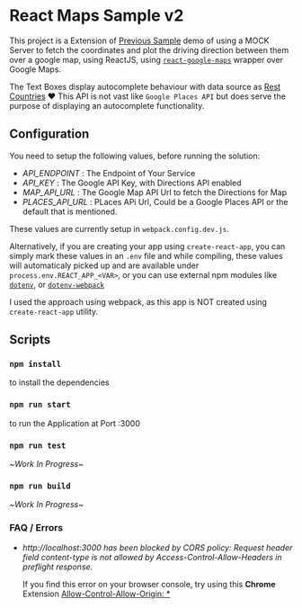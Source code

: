 # React Maps Sample v2

This project is a Extension of [Previous Sample](https://github.com/rohit-khanna/Learn-Web/tree/master/react-maps-sample) demo of using a MOCK Server to fetch the coordinates and plot the driving direction between them over a google map, using ReactJS, using [`react-google-maps`](https://tomchentw.github.io/react-google-maps/) wrapper over Google Maps.

The Text Boxes display autocomplete behaviour with data source as [Rest Countries](https://restcountries.eu/) :heart:
This API is not vast like `Google Places API` but does serve the purpose of displaying an autocomplete functionality.

## Configuration

You need to setup the following values, before running the solution:

- _API_ENDPOINT_ : The Endpoint of Your Service
- _API_KEY_ : The Google API Key, with Directions API enabled
- _MAP_API_URL_ : The Google Map API Url to fetch the Directions for Map
- _PLACES_API_URL_ : PLaces APi Url, Could be a Google Places API or the default that is mentioned.

These values are currently setup in `webpack.config.dev.js`.

Alternatively, if you are creating your app using `create-react-app`, you can simply mark these values in an `.env` file and while compiling, these values will automaticaly picked up and are available under `process.env.REACT_APP_<VAR>`, or you can use external npm modules like [`dotenv`](https://www.npmjs.com/package/dotenv), or [`dotenv-webpack`](https://www.npmjs.com/package/dotenv-webpack)

I used the approach using webpack, as this app is NOT created using `create-react-app` utility.

## Scripts

### `npm install`

to install the dependencies

### `npm run start`

to run the Application at Port :3000

### `npm run test`

~_Work In Progress_~

### `npm run build`

~_Work In Progress_~

### FAQ / Errors

- _http://localhost:3000 has been blocked by CORS policy: Request header field content-type is not allowed by Access-Control-Allow-Headers in preflight response._

  If you find this error on your browser console, try using this **Chrome** Extension [Allow-Control-Allow-Origin: \*](https://chrome.google.com/webstore/detail/allow-control-allow-origi/nlfbmbojpeacfghkpbjhddihlkkiljbi)
